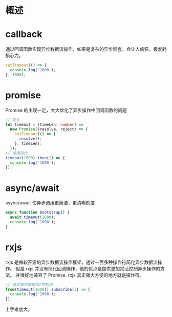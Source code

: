 # 概述

# callback

通过回调函数实现异步数据流操作，如果是复杂的异步嵌套，会让人疯狂。极度耗损心力。

```ts
setTimeout(() => {
  console.log('1000');
}, 1000);
```

# promise

Promise 的出现一定，大大优化了异步操作中回调函数的问题

```ts
// 定义
let timeout = (timeLen: number) =>
  new Promise((resolve, reject) => {
    setTimeout(() => {
      resolve();
    }, timeLen);
  });
// 使用简化
timeout(1000).then(() => {
  console.log('1000');
});
```

# async/await

async/await 使异步调用更简洁，更清晰刻度

```ts
async function bootstrap() {
  await timeout(1000);
  console.log('1000');
}
```

# rxjs

rxjs 是微软开源的异步数据流操作框架，通过一百多种操作符简化异步数据流操作。
但是 rxjs 并没有简化回调操作，他的优点是提供更加灵活控制异步操作的方法。
并很好地兼容了 Promise. rxjs 真正强大方便的地方就是操作符。

```ts
// 通过操作符操作/控制流
from(timeout(1000)).subscribe(() => {
  console.log('1000');
});
```

上手难度大。
